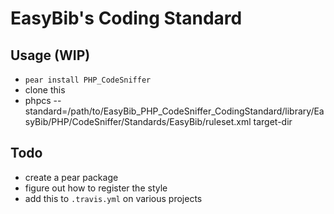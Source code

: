 # EasyBib's Coding Standard

## Usage (WIP)

 * `pear install PHP_CodeSniffer`
 * clone this
 * phpcs --standard=/path/to/EasyBib_PHP_CodeSniffer_CodingStandard/library/EasyBib/PHP/CodeSniffer/Standards/EasyBib/ruleset.xml target-dir

## Todo

 * create a pear package
 * figure out how to register the style
 * add this to `.travis.yml` on various projects
